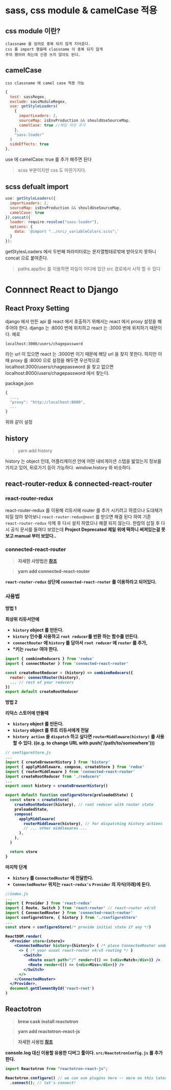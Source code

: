 # sass, css module & camelCase 적용

## css module 이란?

    classname 을 임의로 중복 되지 않게 지어준다.
    css 를 import 했을때 classname 이 중복 되지 않게
    주의 했어야 하는데 신경 쓰지 않아도 된다.

## camelCase

    css classname 에 camel case 적용 가능

```javascript
{
  test: sassRegex,
  exclude: sassModuleRegex,
  use: getStyleLoaders(
    {
      importLoaders: 2,
      sourceMap: isEnvProduction && shouldUseSourceMap,
      camelCase: true //해당 라인 추가
    },
    "sass-loader"
  )
  sideEffects: true
},
```

use 에 camelCase: true 를 추가 해주면 된다

> scss 부분이지만 css 도 마찬가지다.

## scss defualt import

```javascript
use: getStyleLoaders({
  importLoaders: 2,
  sourceMap: isEnvProduction && shouldUseSourceMap,
  camelCase: true
}).concat({
  loader: require.resolve("sass-loader"),
  options: {
    data: `@import "../src/_variableColors.scss";`
  }
});
```

getStylesLoaders 에서 두번째 파라미터로는 문자열형태로밖에 받아오지 못하니 concat 으로 붙여준다.

> paths.appSrc 를 이용하면 파일이 어디에 있던 src 경로에서 시작 할 수 있다

# Connnect React to Django

## React Proxy Setting

django 에서 만든 api 를 react 에서 호출하기 위해서는 react 에서 proxy 설정을 해주어야 한다. django 는 :8000 번에 위치하고 react 는 :3000 번에 위치하기 때문이다.
예로

```
localhost:3000/users/chagepassword
```

라는 url 이 있으면 react 는 :3000번 이기 때문에 해당 url 을 찾지 못한다. 하지만 이때 proxy 를 :8000 으로 설정을 해두면 우선적으로 localhost:3000/users/chagepassword 을 찾고 없으면 localhost:8000/users/chagepassword 에서 찾는다.

package.json

```javascript
{
  ...,
  "proxy": "http://localhost:8000",
  ...
}
```

위와 같이 설정

## history

> yarn add history

history 는 object 인데, 어플리케이션 안에 어떤 내비게이션 스텝을 밟았는지 정보를 가지고 있어, 뒤로가기 등이 가능하다. window.history 와 비슷하다.

## react-router-redux & connected-react-router

### react-router-redux

react-router-redux 를 이용해 리듀서에 router 를 추가 시키려고 하였으나 도대체가 되질 않아 찾아보니 `react-router-redux@next` 를 받으면 해결 된다 하여 기존 `react-router-redux` 삭제 후 다시 설치 하였으나 해결 되지 않는다. 한참의 삽질 후 다시 공식 문서를 들여다 보았는데 <b>Project Deprecated<b> 제일 위에 떡하니 써져있는걸 못보고 manual 부터 보았다..

### connected-react-router

> 자세한 사방법은 [참조](https://github.com/supasate/connected-react-router)

> yarn add connected-react-router

`react-router-redux` 상단에 `connected-react-router` 를 이용하라고 되어있다.

### 사용법

방법 1

최상위 리듀서안에

- `history` object 를 만든다.
- `history` 인수를 사용하고 `root reducer`를 반환 하는 함수를 만든다.
- `connectRouter` 에 `history` 를 담아서 `root reducer` 에 `router` 를 추가,
- \*키는 `router` 여야 한다.

```javascript
import { combineReducers } from 'redux'
import { connectRouter } from 'connected-react-router'

const createRootReducer = (history) => combineReducers({
  router: connectRouter(history),
  ... // rest of your reducers
})
export default createRootReducer
```

방법 2

리덕스 스토어에 만들때

- `history` object 를 만든다.
- `history` object 를 루트 리듀서에게 전달
- `history action` 을 `dispatch` 하고 싶다면 `routerMiddleware(history)` 를 사용 할 수 있다. ((e.g. to change URL with push('/path/to/somewhere')))

```javascript
// configureStore.js
...
import { createBrowserHistory } from 'history'
import { applyMiddleware, compose, createStore } from 'redux'
import { routerMiddleware } from 'connected-react-router'
import createRootReducer from './reducers'
...
export const history = createBrowserHistory()

export default function configureStore(preloadedState) {
  const store = createStore(
    createRootReducer(history), // root reducer with router state
    preloadedState,
    compose(
      applyMiddleware(
        routerMiddleware(history), // for dispatching history actions
        // ... other middlewares ...
      ),
    ),
  )

  return store
}
```

마지막 단계

- `history` 를 `ConnectedRouter` 에 전달한다.
- `ConnectedRouter` 위치는 `react-redux's` `Provider` 의 자식(아래)에 둔다.

```jsx
//index.js
...
import { Provider } from 'react-redux'
import { Route, Switch } from 'react-router' // react-router v4/v5
import { ConnectedRouter } from 'connected-react-router'
import configureStore, { history } from './configureStore'
...
const store = configureStore(/* provide initial state if any */)

ReactDOM.render(
  <Provider store={store}>
    <ConnectedRouter history={history}> { /* place ConnectedRouter under Provider */ }
      <> { /* your usual react-router v4/v5 routing */ }
        <Switch>
          <Route exact path="/" render={() => (<div>Match</div>)} />
          <Route render={() => (<div>Miss</div>)} />
        </Switch>
      </>
    </ConnectedRouter>
  </Provider>,
  document.getElementById('react-root')
)
```

## Reactotron

> brew cask install reactotron

> yarn add reactotron-react-js

> 자세한 사용법 [참조](https://github.com/infinitered/reactotron/blob/master/docs/quick-start-react-js.md)

console.log 대신 이용할 유용한 디버그 툴이다.
`src/ReactotronConfig.js` 를 추가한다.

```javascript
import Reactotron from "reactotron-react-js";

Reactotron.configure() // we can use plugins here -- more on this later
  .connect(); // let's connect!
```
